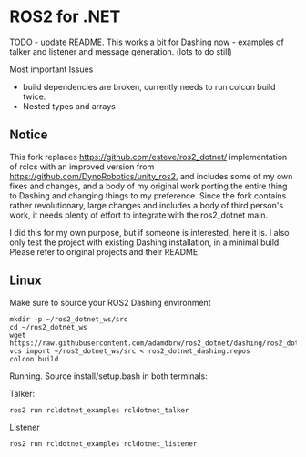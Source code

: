 ROS2 for .NET
=============

TODO - update README. This works a bit for Dashing now - examples of talker and listener and message generation. (lots to do still)

Most important Issues 
- build dependencies are broken, currently needs to run colcon build twice.
- Nested types and arrays

Notice
------

This fork replaces https://github.com/esteve/ros2_dotnet/ implementation of rclcs with an improved version from https://github.com/DynoRobotics/unity_ros2, and includes some of my own fixes and changes, and a body of my original work porting the entire thing to Dashing and changing things to my preference. Since the fork contains rather revolutionary, large changes and includes a body of third person's work, it needs plenty of effort to integrate with the ros2_dotnet main.

I did this for my own purpose, but if someone is interested, here it is. I also only test the project with existing Dashing installation, in a minimal build. Please refer to original projects and their README.

Linux
-----

Make sure to source your ROS2 Dashing environment

```
mkdir -p ~/ros2_dotnet_ws/src
cd ~/ros2_dotnet_ws
wget https://raw.githubusercontent.com/adamdbrw/ros2_dotnet/dashing/ros2_dotnet_dashing.repos
vcs import ~/ros2_dotnet_ws/src < ros2_dotnet_dashing.repos
colcon build

```
Running. Source install/setup.bash in both terminals:

Talker:
```
ros2 run rcldotnet_examples rcldotnet_talker
```
Listener
```
ros2 run rcldotnet_examples rcldotnet_listener
```
